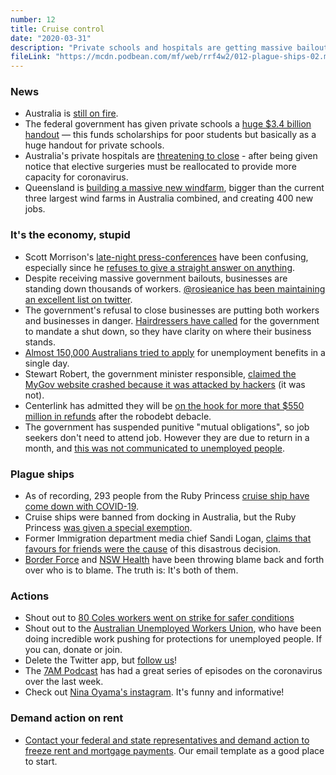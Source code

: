 ```yaml
---
number: 12
title: Cruise control
date: "2020-03-31"
description: "Private schools and hospitals are getting massive bailouts and there's day-long lines at Centerlink. We talk coronavirus shutdowns, the government's confusing messaging and why cruise ships are spreading the plague."
fileLink: "https://mcdn.podbean.com/mf/web/rrf4w2/012-plague-ships-02.mp3"
---
```


### News

- Australia is [still on fire](https://myfirewatch.landgate.wa.gov.au/map.html).
- The federal government has given private schools a [huge $3.4 billion handout](https://www.theeducatoronline.com/k12/news/private-schools-to-get-3-4bn-funding-boost/270250) — this funds scholarships for poor students but basically as a huge handout for private schools.
- Australia's private hospitals are [threatening to close](https://www.theguardian.com/world/2020/mar/28/australias-private-hospitals-face-closure-after-coronavirus-causes-elective-surgery-ban) - after being given notice that elective surgeries must be reallocated to provide more capacity for coronavirus.
- Queensland is [building a massive new windfarm](https://twitter.com/KetanJ0/status/1243506246705197056), bigger than the current three largest wind farms in Australia combined, and creating 400 new jobs.

### It's the economy, stupid

- Scott Morrison's [late-night press-conferences](https://www.theguardian.com/australia-news/2020/mar/25/its-not-working-scott-morrisons-late-night-coronavirus-messages-to-the-nation-only-sow-confusion) have been confusing, especially since he [refuses to give a straight answer on anything](https://www.news.com.au/lifestyle/health/health-problems/coronavirus-australia-prime-minister-scott-morrison-said-all-jobs-in-australia-considered-essential/news-story/c6cba862a91eecc0a3997c6ee8cd23ff).
- Despite receiving massive government bailouts, businesses are standing down thousands of workers. [@rosieanice has been maintaining an excellent list on twitter](https://twitter.com/rosieanice/status/1243727348249153536).
- The government's refusal to close businesses are putting both workers and businesses in danger. [Hairdressers have called](https://au.news.yahoo.com/hairdressers-want-morrison-to-close-salons-amid-coronavirus-000216967.html) for the government to mandate a shut down, so they have clarity on where their business stands.
- [Almost 150,000 Australians tried to apply](https://www.theguardian.com/australia-news/2020/mar/24/newly-unemployed-australians-queue-at-centrelink-offices-as-mygov-website-crashes-again) for unemployment benefits in a single day.
- Stewart Robert, the government minister responsible, [claimed the MyGov website crashed because it was attacked by hackers](https://www.theguardian.com/australia-news/2020/mar/23/incompetence-attack-mygov-website-did-not-crash-because-of-ddos-cyber-assault-as-stuart-robert-claimed) (it was not).
- Centerlink has admitted they will be [on the hook for more that $550 million in refunds](https://www.theguardian.com/australia-news/2020/mar/27/robodebt-government-admits-it-will-be-forced-to-refund-550m-under-botched-scheme) after the robodebt debacle.
- The government has suspended punitive "mutual obligations", so job seekers don't need to attend job. However they are due to return in a month, and [this was not communicated to unemployed people](https://www.theguardian.com/australia-news/2020/mar/25/government-did-not-plan-to-inform-jobseekers-their-welfare-appointments-were-suspended).

### Plague ships

- As of recording, 293 people from the Ruby Princess [cruise ship have come down with COVID-19](https://www.theguardian.com/world/2020/mar/28/interstate-coronavirus-cases-from-ruby-princess-jump-as-32-queenslanders-test-positive).
- Cruise ships were banned from docking in Australia, but the Ruby Princess [was given a special exemption](https://www.abc.net.au/news/2020-03-21/coronavirus-four-cruise-ships-dock-australia-national-ban/12077824).
- Former Immigration department media chief Sandi Logan, [claims that favours for friends were the cause](https://twitter.com/SandiHLogan/status/1243125242635014144) of this disastrous decision.
- [Border Force](https://www.theguardian.com/world/2020/mar/25/border-force-blames-nsw-health-for-letting-ruby-princess-dock-without-coronavirus-checks) and [NSW Health](https://www.dailymail.co.uk/news/article-8148683/Australian-Border-Force-let-Ruby-Princess-cruise-passengers-disembark-Sydney-amid-coronavirus.html) have been throwing blame back and forth over who is to blame. The truth is: It's both of them.

### Actions

- Shout out to [80 Coles workers went on strike for safer conditions](https://www.skynews.com.au/details/_6145081665001?fbclid=IwAR3ECF2NnX4OTdwFM_hvOhz_xWxJ8mkVCboSPUJs_g-dgESg09t8e-0gN1Q)
- Shout out to the [Australian Unemployed Workers Union](https://unemployedworkersunion.com), who have been doing incredible work pushing for protections for unemployed people. If you can, donate or join.
- Delete the Twitter app, but [follow us](https://twitter.com/notgoodpod)!
- The [7AM Podcast](https://7ampodcast.com.au/) has had a great series of episodes on the coronavirus over the last week.
- Check out [Nina Oyama's instagram](https://www.instagram.com/nina.oyama). It's funny and informative!

### Demand action on rent

- [Contact your federal and state representatives and demand action to freeze rent and mortgage payments](/covid-rent-action). Our email template as a good place to start.
